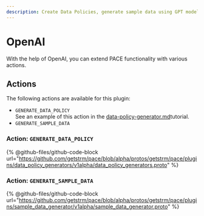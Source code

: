 ```yaml
---
description: Create Data Policies, generate sample data using GPT models
---
```


# OpenAI

With the help of OpenAI, you can extend PACE functionality with various actions.

## Actions

The following actions are available for this plugin:

* &#x20;`GENERATE_DATA_POLICY`\
  See an example of this action in the [data-policy-generator.md](../../../tutorials/data-policy-generator.md "mention")tutorial.
* &#x20;`GENERATE_SAMPLE_DATA`

### Action:  `GENERATE_DATA_POLICY`

{% @github-files/github-code-block url="https://github.com/getstrm/pace/blob/alpha/protos/getstrm/pace/plugins/data_policy_generators/v1alpha/data_policy_generators.proto" %}

### Action:  `GENERATE_SAMPLE_DATA`

{% @github-files/github-code-block url="https://github.com/getstrm/pace/blob/alpha/protos/getstrm/pace/plugins/sample_data_generator/v1alpha/sample_data_generator.proto" %}
